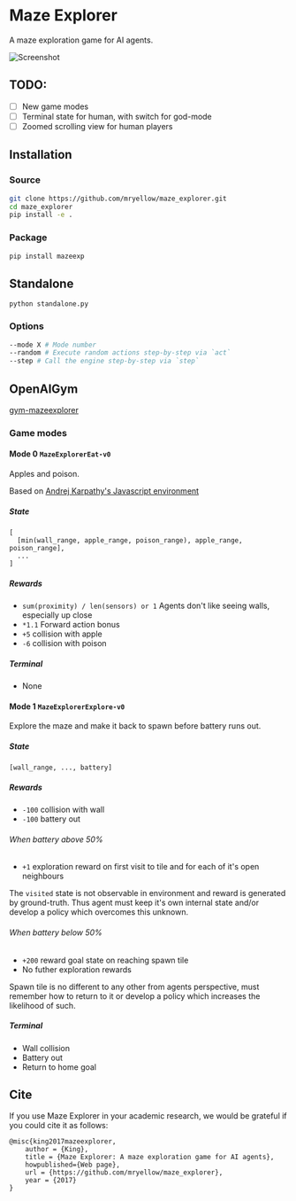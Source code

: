 # Maze Explorer

A maze exploration game for AI agents.

![Screenshot](https://raw.githubusercontent.com/mryellow/maze_explorer/master/mazeexp/engine/assets/screen_001.jpg)

## TODO:

* [ ] New game modes
* [ ] Terminal state for human, with switch for god-mode
* [ ] Zoomed scrolling view for human players

## Installation

### Source

```bash
git clone https://github.com/mryellow/maze_explorer.git
cd maze_explorer
pip install -e .
```

### Package

```bash
pip install mazeexp
```

## Standalone

`python standalone.py`

### Options

```bash
--mode X # Mode number
--random # Execute random actions step-by-step via `act`
--step # Call the engine step-by-step via `step`
```


## OpenAIGym

[gym-mazeexplorer](https://github.com/mryellow/gym-mazeexplorer)

### Game modes

#### Mode 0 `MazeExplorerEat-v0`

Apples and poison.

Based on [Andrej Karpathy's Javascript environment](https://cs.stanford.edu/people/karpathy/convnetjs/demo/rldemo.html)

##### State

```
[
  [min(wall_range, apple_range, poison_range), apple_range, poison_range],
  ...
]
```

##### Rewards

* `sum(proximity) / len(sensors) or 1` Agents don't like seeing walls, especially up close
* `*1.1` Forward action bonus
* `+5` collision with apple
* `-6` collision with poison

##### Terminal

* None

#### Mode 1 `MazeExplorerExplore-v0`

Explore the maze and make it back to spawn before battery runs out.

##### State

```
[wall_range, ..., battery]
```

##### Rewards

* `-100` collision with wall
* `-100` battery out

###### When battery above 50%

* `+1` exploration reward on first visit to tile and for each of it's open neighbours

The `visited` state is not observable in environment and reward is generated by ground-truth.
Thus agent must keep it's own internal state and/or develop a policy which overcomes this unknown.

###### When battery below 50%

* `+200` reward goal state on reaching spawn tile
* No futher exploration rewards

Spawn tile is no different to any other from agents perspective, must remember how to return to it or develop a policy which increases the likelihood of such.

##### Terminal

* Wall collision
* Battery out
* Return to home goal

## Cite

If you use Maze Explorer in your academic research, we would be grateful if you could cite it as follows:

```
@misc{king2017mazeexplorer,
    author = {King},
    title = {Maze Explorer: A maze exploration game for AI agents},
    howpublished={Web page},
    url = {https://github.com/mryellow/maze_explorer},
    year = {2017}
}
```
